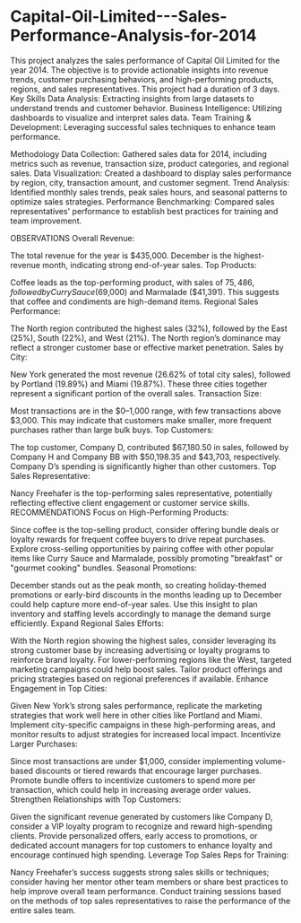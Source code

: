 # Capital-Oil-Limited---Sales-Performance-Analysis-for-2014
This project analyzes the sales performance of Capital Oil Limited for the year 2014. The objective is to provide actionable insights into revenue trends, customer purchasing behaviors, and high-performing products, regions, and sales representatives. This project had a duration of 3 days.
Key Skills
Data Analysis: Extracting insights from large datasets to understand trends and customer behavior.
Business Intelligence: Utilizing dashboards to visualize and interpret sales data.
Team Training & Development: Leveraging successful sales techniques to enhance team performance.
 
Methodology
Data Collection: Gathered sales data for 2014, including metrics such as revenue, transaction size, product categories, and regional sales.
Data Visualization: Created a dashboard to display sales performance by region, city, transaction amount, and customer segment.
Trend Analysis: Identified monthly sales trends, peak sales hours, and seasonal patterns to optimize sales strategies.
Performance Benchmarking: Compared sales representatives' performance to establish best practices for training and team improvement.

OBSERVATIONS
Overall Revenue:

The total revenue for the year is $435,000.
December is the highest-revenue month, indicating strong end-of-year sales.
Top Products:

Coffee leads as the top-performing product, with sales of $75,486, followed by Curry Sauce ($69,000) and Marmalade ($41,391).
This suggests that coffee and condiments are high-demand items.
Regional Sales Performance:

The North region contributed the highest sales (32%), followed by the East (25%), South (22%), and West (21%).
The North region’s dominance may reflect a stronger customer base or effective market penetration.
Sales by City:

New York generated the most revenue (26.62% of total city sales), followed by Portland (19.89%) and Miami (19.87%).
These three cities together represent a significant portion of the overall sales.
Transaction Size:

Most transactions are in the $0–1,000 range, with few transactions above $3,000.
This may indicate that customers make smaller, more frequent purchases rather than large bulk buys.
Top Customers:

The top customer, Company D, contributed $67,180.50 in sales, followed by Company H and Company BB with $50,198.35 and $43,703, respectively.
Company D’s spending is significantly higher than other customers.
Top Sales Representative:

Nancy Freehafer is the top-performing sales representative, potentially reflecting effective client engagement or customer service skills.
RECOMMENDATIONS
Focus on High-Performing Products:

Since coffee is the top-selling product, consider offering bundle deals or loyalty rewards for frequent coffee buyers to drive repeat purchases.
Explore cross-selling opportunities by pairing coffee with other popular items like Curry Sauce and Marmalade, possibly promoting "breakfast" or "gourmet cooking" bundles.
Seasonal Promotions:

December stands out as the peak month, so creating holiday-themed promotions or early-bird discounts in the months leading up to December could help capture more end-of-year sales.
Use this insight to plan inventory and staffing levels accordingly to manage the demand surge efficiently.
Expand Regional Sales Efforts:

With the North region showing the highest sales, consider leveraging its strong customer base by increasing advertising or loyalty programs to reinforce brand loyalty.
For lower-performing regions like the West, targeted marketing campaigns could help boost sales. Tailor product offerings and pricing strategies based on regional preferences if available.
Enhance Engagement in Top Cities:

Given New York’s strong sales performance, replicate the marketing strategies that work well here in other cities like Portland and Miami.
Implement city-specific campaigns in these high-performing areas, and monitor results to adjust strategies for increased local impact.
Incentivize Larger Purchases:

Since most transactions are under $1,000, consider implementing volume-based discounts or tiered rewards that encourage larger purchases.
Promote bundle offers to incentivize customers to spend more per transaction, which could help in increasing average order values.
Strengthen Relationships with Top Customers:

Given the significant revenue generated by customers like Company D, consider a VIP loyalty program to recognize and reward high-spending clients.
Provide personalized offers, early access to promotions, or dedicated account managers for top customers to enhance loyalty and encourage continued high spending.
Leverage Top Sales Reps for Training:

Nancy Freehafer’s success suggests strong sales skills or techniques; consider having her mentor other team members or share best practices to help improve overall team performance.
Conduct training sessions based on the methods of top sales representatives to raise the performance of the entire sales team.
